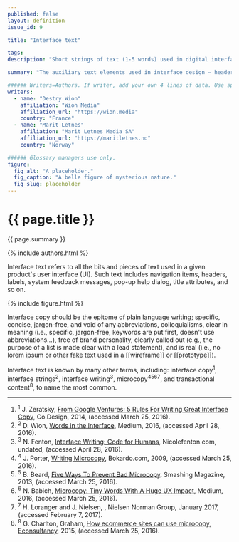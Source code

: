 ```yaml
---
published: false
layout: definition
issue_id: 9

title: "Interface text"

tags:
description: "Short strings of text (1-5 words) used in digital interfaces to guide exploration, text input, personalization, and the like. Not the same as microcopy."

summary: "The auxiliary text elements used in interface design — headers, labels, feedback messages, menu items, et cetera — that help people navigate and use application interfaces, whether for websites, mobile applications, kiosks, wearable devices, appliance panels, analog/digital dashboards or what have you."

###### Writers=Authors. If writer, add your own 4 lines of data. Use spaces, not tabs, to align parameter keys. 
writers:
  - name: "Destry Wion"
    affiliation: "Wion Media"
    affiliation_url: "https://wion.media"
    country: "France"
  - name: "Marit Letnes"
    affiliation: "Marit Letnes Media SA"
    affiliation_url: "https://maritletnes.no"
    country: "Norway"

###### Glossary managers use only.
figure:
  fig_alt: "A placeholder."
  fig_caption: "A belle figure of mysterious nature."
  fig_slug: placeholder
---
```


<h1 class="term-title">{{ page.title }}</h1>

<p class="summary">{{ page.summary }}</p>

<!-- COLLABORATORS – This must not move nor be deleted -->
{% include authors.html %} 

<!-- DEFINITION BEGINS -->

Interface text refers to all the bits and pieces of text used in a given product's user interface (UI). Such text includes navigation items, headers, labels, system feedback messages, pop-up help dialog, title attributes, and so on.

<!-- FIGURE – You can move this line to position among paras, but never delete it! -->
{% include figure.html %}

Interface copy should be the epitome of plain language writing; specific, concise, jargon-free, and void of any abbreviations, colloquialisms, clear in meaning (i.e., specific, jargon-free, keywords are put first, doesn't use abbreviations…), free of brand personality, clearly called out (e.g., the purpose of a list is made clear with a lead statement), and is real (i.e., no lorem ipsum or other fake text used in a [[wireframe]] or [[prototype]]).

Interface text is known by many other terms, including: interface copy<sup class="ref">1</sup>, interface strings<sup class="ref">2</sup>, interface writing<sup class="ref">3</sup>, microcopy<sup class="ref">4</sup><sup class="ref">5</sup><sup class="ref">6</sup><sup class="ref">7</sup>, and transactional content<sup class="ref">8</sup>, to name the most common.

<hr class="footnotes">

<ol class="references nomark">
	<li><sup>1</sup>
		J. Zeratsky, <a href="http://www.fastcodesign.com/3026463/from-google-ventures-5-rules-for-writing-great-interface-copy">From Google Ventures: 5 Rules For Writing Great Interface Copy</a>, Co.Design, 2014, (accessed March 25, 2016).
	</li>
	<li><sup>2</sup>
		D. Wion, <a href="https://medium.com/@wion/words-in-the-interface-fe963da74e0f#.o9e3pbo54">Words in the Interface</a>, Medium, 2016, (accessed April 28, 2016).
	</li>
	<li><sup>3</sup>
		N. Fenton, <a href="http://nicolefenton.com/interface-writing/">Interface Writing: Code for Humans</a>, Nicolefenton.com, undated, (accessed April 28, 2016).
	</li>
	<li><sup>4</sup>
		J. Porter, <a href="http://bokardo.com/archives/writing-microcopy/">Writing Microcopy</a>, Bokardo.com, 2009, (accessed March 25, 2016).
	</li>
	<li><sup>5</sup>
		B. Beard, <a href="https://www.smashingmagazine.com/2013/06/five-ways-prevent-bad-microcopy/">Five Ways To Prevent Bad Microcopy</a>. Smashing Magazine, 2013, (accessed March 25, 2016).
	</li>
	<li><sup>6</sup>
		N. Babich, <a href="https://uxplanet.org/microcopy-tiny-words-with-a-huge-ux-impact-90140acc6e42#.21lpg1vh7">Microcopy: Tiny Words With A Huge UX Impact</a>, Medium, 2016, (accessed March 25, 2016).
	</li>
	<li><sup>7</sup>
		H. Loranger and J. Nielsen, <a href="https://www.nngroup.com/articles/microcontent-how-to-write-headlines-page-titles-and-subject-lines/"></a>, Nielsen Norman Group, January 2017, (accessed February 7, 2017).
	</li>
	<li><sup>8</sup>
		G. Charlton, Graham, <a href="https://econsultancy.com/blog/66638-how-ecommerce-sites-can-use-microcopy/">How ecommerce sites can use microcopy, Econsultancy</a>, 2015, (accessed March 25, 2016).
	</li>
</ol>
